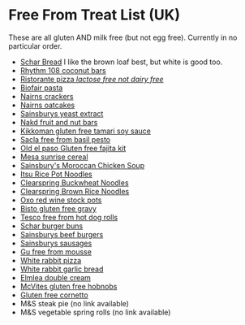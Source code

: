 # Free From Treat List (UK)

These are all gluten AND milk free (but not egg free). Currently in no particular order.

- [Schar Bread](https://www.sainsburys.co.uk/gol-ui/product/schar-gluten-free-wholesome-seeded-loaf-300g) I like the brown loaf best, but white is good too.
- [Rhythm 108 coconut bars](https://www.sainsburys.co.uk/gol-ui/product/rhythm-108-gluten-free-super-coconut-swiss-dark-chocolate-33g)
- [Ristorante pizza *lactose free not dairy free*](https://www.sainsburys.co.uk/gol-ui/product/dr-oetker-ristorante-gluten-free-mozzarella-pizza-370g)
- [Biofair pasta](https://biofair.co.uk/product-61-3.html)
- [Nairns crackers](https://www.sainsburys.co.uk/gol-ui/product/nairns-gluten-free-super-seeded-wholegrain-crackers-137g)
- [Nairns oatcakes](https://www.sainsburys.co.uk/gol-ui/product/nairns-oatcakes--gluten-free-160g)
- [Sainsburys yeast extract](https://www.sainsburys.co.uk/gol-ui/product/sainsburys-yeast-extract--reduced-salt-225g)
- [Nakd fruit and nut bars](https://www.sainsburys.co.uk/gol-ui/product/nakd-almond-macaroon-fruit-nut-bars-4x35g)
- [Kikkoman gluten free tamari soy sauce](https://www.sainsburys.co.uk/gol-ui/product/kikkoman-naturally-brewed-tamari-soy-sauce--gluten-free-250ml)
- [Sacla free from basil pesto](https://www.sainsburys.co.uk/gol-ui/product/sacla-freefrom-basil-pesto-190g)
- [Old el paso Gluten free fajita kit](https://www.sainsburys.co.uk/gol-ui/product/old-el-paso-gluten-free-fajita-kit-smokey-bbq-462g)
- [Mesa sunrise cereal](https://www.sainsburys.co.uk/gol-ui/product/natures-path-mesa-sunrise-355g)
- [Sainsbury's Moroccan Chicken Soup](https://www.sainsburys.co.uk/gol-ui/product/sainsburys-moroccan-spiced-chicken-chickpea-soup-taste-the-difference-600g-serves-2-)
- [Itsu Rice Pot Noodles](https://www.sainsburys.co.uk/gol-ui/product/itsu-tonkotsu-rice-noodles-63g)
- [Clearspring Buckwheat Noodles](https://www.waitrose.com/ecom/products/clearspring-buckwheat-soba-gluten-free-noodles/859546-166940-166941)
- [Clearspring Brown Rice Noodles](https://www.waitrose.com/ecom/products/clearspring-brown-rice-udon/472455-323041-323042)
- [Oxo red wine stock pots](https://www.sainsburys.co.uk/gol-ui/product/oxo-red-wine-stock-pots-x4-20g)
- [Bisto gluten free gravy](https://www.sainsburys.co.uk/gol-ui/product/bisto-gluten-free-gravy-granules-175g)
- [Tesco free from hot dog rolls](https://www.tesco.com/groceries/en-GB/products/304783575)
- [Schar burger buns](https://groceries.asda.com/product/910002962733?)
- [Sainsburys beef burgers](https://www.sainsburys.co.uk/gol-ui/product/sainsburys-beef-burgers-with-caramalised-onion--taste-the-difference-x2-340g)
- [Sainsburys sausages](https://www.sainsburys.co.uk/gol-ui/product/sainsburys-ultimate-pork-chipolata--taste-the-difference-375g)
- [Gu free from mousse](https://www.sainsburys.co.uk/gol-ui/product/g%C3%BC-free-from-chocolate-mousse-with-ganache-desserts-vegan-gluten-free-2x70g)
- [White rabbit pizza](https://www.sainsburys.co.uk/gol-ui/product/white-rabbit-the-vegan-margherita-pizza-350g)
- [White rabbit garlic bread](https://www.sainsburys.co.uk/gol-ui/product/white-rabbit-the-garlicky-focaccine-x2-270g)
- [Elmlea double cream](https://www.sainsburys.co.uk/gol-ui/product/elmlea-plant-double-alternative-to-dairy-cream-270ml)
- [McVites gluten free hobnobs](https://www.sainsburys.co.uk/gol-ui/product/mcvities-gluten-free-hobnobs-original-150g)
- [Gluten free cornetto](https://www.sainsburys.co.uk/gol-ui/product/ProductDisplay)
- M&S steak pie (no link available)
- M&S vegetable spring rolls (no link available)
